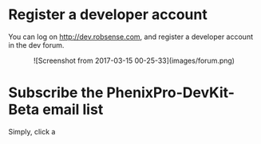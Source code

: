 # Register a developer account
You can log on http://dev.robsense.com, and register a developer account in the dev forum.
<div align=center>
![Screenshot from 2017-03-15 00-25-33](images/forum.png)
</div>

# Subscribe the PhenixPro-DevKit-Beta email list
Simply, click a
